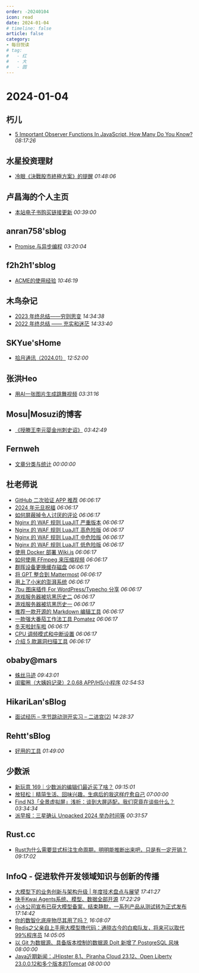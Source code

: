 ```yaml
---
order: -20240104
icon: read
date: 2024-01-04
# timeline: false
article: false
category:
- 每日悦读
# tag:
#   - 红
#   - 大
#   - 圆
---
```


# 2024-01-04 
## 朽儿<span></span>
* [5 Important Observer Functions In JavaScript, How Many Do You Know?](https://javascript.plainenglish.io/5-important-observer-functions-in-javascript-how-many-do-you-know-0103d40b7294?source=rss-c3917681a8f5------2) *08:17:26* 
## 水星投资理财<span></span>
* [冷眼《決戰股市終極方案》的提醒](http://mercurychong.blogspot.com/2024/01/blog-post.html) *01:48:06* 
## 卢昌海的个人主页<span></span>
* [本站电子书购买链接更新](https://www.changhai.org/articles/introduction/ebooks.php) *00:39:00* 
## anran758'sblog<span></span>
* [Promise 与异步编程](https://anran758.github.io/blog/2023/12/18/usage-promise/) *03:20:04* 
## f2h2h1'sblog<span></span>
* [ACME的使用经验](https://f2h2h1.github.io/article/ACME的使用经验.html) *10:46:19* 
## 木鸟杂记<span></span>
* [2023 年终总结——穷则思变](https://www.qtmuniao.com/2024/01/04/2023-summary/) *14:34:38* 
* [2022 年终总结 —— 充实和迷茫](https://www.qtmuniao.com/2023/01/05/2022-summary/) *14:33:40* 
## SKYue'sHome<span></span>
* [拾月通讯（2024.01）](https://www.skyue.com/24010420.html) *12:52:00* 
## 张洪Heo<span></span>
* [用AI一张图片生成跳舞视频](https://blog.zhheo.com/p/7f23a3af.html) *03:31:16* 
## Mosu|Mosuzi的博客<span></span>
* [《授滕王李元婴金州刺史诏》](https://mosuzi.com/docs/%E6%91%98%E6%8A%84/%E3%80%8A%E6%8E%88%E6%BB%95%E7%8E%8B%E6%9D%8E%E5%85%83%E5%A9%B4%E9%87%91%E5%B7%9E%E5%88%BA%E5%8F%B2%E8%AF%8F%E3%80%8B/) *03:42:49* 
## Fernweh<span></span>
* [文章分类与统计](https://blog.wohin.me/post-categories/) *00:00:00* 
## 杜老师说<span></span>
* [GitHub 二次验证 APP 推荐](https://dusays.com/663/) *06:06:17* 
* [2024 年元旦祝福](https://dusays.com/662/) *06:06:17* 
* [如何屏蔽掉令人讨厌的评论](https://dusays.com/661/) *06:06:17* 
* [Nginx 的 WAF 规则 LuaJIT 严重版本](https://dusays.com/660/) *06:06:17* 
* [Nginx 的 WAF 规则 LuaJIT 高危险版](https://dusays.com/659/) *06:06:17* 
* [Nginx 的 WAF 规则 LuaJIT 中危险版](https://dusays.com/658/) *06:06:17* 
* [Nginx 的 WAF 规则 LuaJIT 低危险版](https://dusays.com/657/) *06:06:17* 
* [使用 Docker 部署 Wiki.js](https://dusays.com/656/) *06:06:17* 
* [如何使用 FFmpeg 来压缩视频](https://dusays.com/655/) *06:06:17* 
* [群晖设备更换缓存磁盘](https://dusays.com/654/) *06:06:17* 
* [将 GPT 整合到 Mattermost](https://dusays.com/653/) *06:06:17* 
* [用上了小米的澎湃系统](https://dusays.com/652/) *06:06:17* 
* [7bu 图床插件 For WordPress/Typecho 分享](https://dusays.com/651/) *06:06:17* 
* [游戏服务器被坑黑历史二](https://dusays.com/650/) *06:06:17* 
* [游戏服务器被坑黑历史一](https://dusays.com/649/) *06:06:17* 
* [推荐一款开源的 Markdown 编辑工具](https://dusays.com/648/) *06:06:17* 
* [一款强大番茄工作法工具 Pomatez](https://dusays.com/647/) *06:06:17* 
* [冬天啦封车啦](https://dusays.com/646/) *06:06:17* 
* [CPU 调频模式和中断设置](https://dusays.com/645/) *06:06:17* 
* [介绍 5 款漏洞扫描工具](https://dusays.com/644/) *06:06:17* 
## obaby@mars<span></span>
* [蛛丝马迹](https://h4ck.org.cn/2024/01/15050) *09:43:01* 
* [闺蜜圈（大姨妈记录）2.0.68 APP/H5/小程序](https://h4ck.org.cn/2024/01/15047) *02:54:53* 
## HikariLan'sBlog<span></span>
* [面试经历 – 字节跳动测开实习 – 二进宫(2)](https://my.minecraft.kim/thinking/1315/%e9%9d%a2%e8%af%95%e7%bb%8f%e5%8e%86-%e5%ad%97%e8%8a%82%e8%b7%b3%e5%8a%a8%e6%b5%8b%e5%bc%80%e5%ae%9e%e4%b9%a0-%e4%ba%8c%e8%bf%9b%e5%ae%ab2/) *14:28:37* 
## Rehtt'sBlog<span></span>
* [好用的工具](https://rehtt.com/index.php/archives/271/) *01:49:00* 
## 少数派<span></span>
* [新玩意 169｜少数派的编辑们最近买了啥？](https://sspai.com/post/85572) *09:15:01* 
* [放轻松｜精简生活、回味兴趣，生病后的我这样疗愈自己](https://sspai.com/post/85421) *07:00:00* 
* [Find N3「全景虚拟屏」浅析：谈到大屏适配，我们究竟在谈些什么？](https://sspai.com/post/84641) *03:34:34* 
* [派早报：三星确认 Unpacked 2024 举办时间等](https://sspai.com/post/85555) *00:31:57* 
## Rust.cc<span></span>
* [Rust为什么需要显式标注生命周期，明明能推断出来吧，只是有一定开销？](https://rustcc.cn/article?id=926f8f73-912c-4860-a4e8-979b8d73b4ba) *09:17:02* 
## InfoQ - 促进软件开发领域知识与创新的传播<span></span>
* [大模型下的业务创新与架构升级 | 年度技术盘点与展望](https://www.infoq.cn/video/jTzjE654vsY9CF8Ev42c?utm_source=rss&utm_medium=article) *17:41:27* 
* [快手Kwai Agents系统、模型、数据全部开源](https://www.infoq.cn/article/xHGJwG3b8hXSdaP4m6r0?utm_source=rss&utm_medium=article) *17:22:29* 
* [小冰公司宣布已获大模型备案，结束静默，一系列产品从测试转为正式发布](https://www.infoq.cn/article/MZKy9jc7NVVJhXJv0SyO?utm_source=rss&utm_medium=article) *17:14:42* 
* [你的数智化底座物尽其用了吗？](https://www.infoq.cn/article/hSwzdayDrIlELJNkivYU?utm_source=rss&utm_medium=article) *16:08:07* 
* [Redis之父亲自上手用大模型撸代码：通晓古今的白痴队友，将来可以取代99%程序员](https://www.infoq.cn/article/s2f71m8cQVqRUEdlLegx?utm_source=rss&utm_medium=article) *14:05:05* 
* [以 Git 为数据源、具备版本控制的数据源 Dolt 新增了 PostgreSQL 风味](https://www.infoq.cn/article/4862sxkDtGxglAojD3Bd?utm_source=rss&utm_medium=article) *08:00:00* 
* [Java近期新闻：JHipster 8.1、Piranha Cloud 23.12、Open Liberty 23.0.0.12和多个版本的Tomcat](https://www.infoq.cn/article/xWykuUX5CkMaRdYXCMj4?utm_source=rss&utm_medium=article) *08:00:00* 
